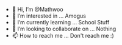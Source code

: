 - 👋 Hi, I’m @Mathwoo
- 👀 I’m interested in ... Amogus
- 🌱 I’m currently learning ... School Stuff
- 💞️ I’m looking to collaborate on ... Nothing
- 📫 How to reach me ... Don't reach me :)

<!---
Mathwoo/Mathwoo is a ✨ special ✨ repository because its `README.md` (this file) appears on your GitHub profile.
You can click the Preview link to take a look at your changes.
--->
